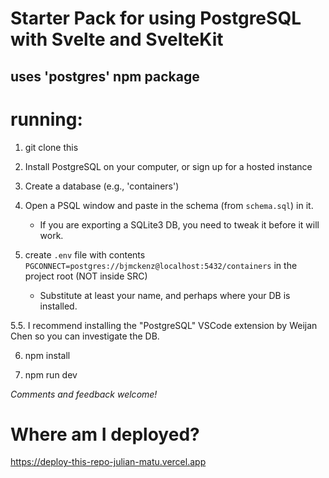 # Starter Pack for using PostgreSQL with Svelte and SvelteKit

## uses 'postgres' npm package

# running:

1. git clone this

2. Install PostgreSQL on your computer, or sign up for a hosted instance

3. Create a database (e.g., 'containers')

4. Open a PSQL window and paste in the schema (from ```schema.sql```) in it.
   * If you are exporting a SQLite3 DB, you need to tweak it before it will work.

5. create ```.env``` file with contents ```PGCONNECT=postgres://bjmckenz@localhost:5432/containers``` in the project root (NOT inside SRC)
   * Substitute at least your name, and perhaps where your DB is installed.

5.5. I recommend installing the "PostgreSQL" VSCode extension by Weijan Chen so you can investigate the DB.

6. npm install

7. npm run dev

*Comments and feedback welcome!*

# Where am I deployed?

https://deploy-this-repo-julian-matu.vercel.app


